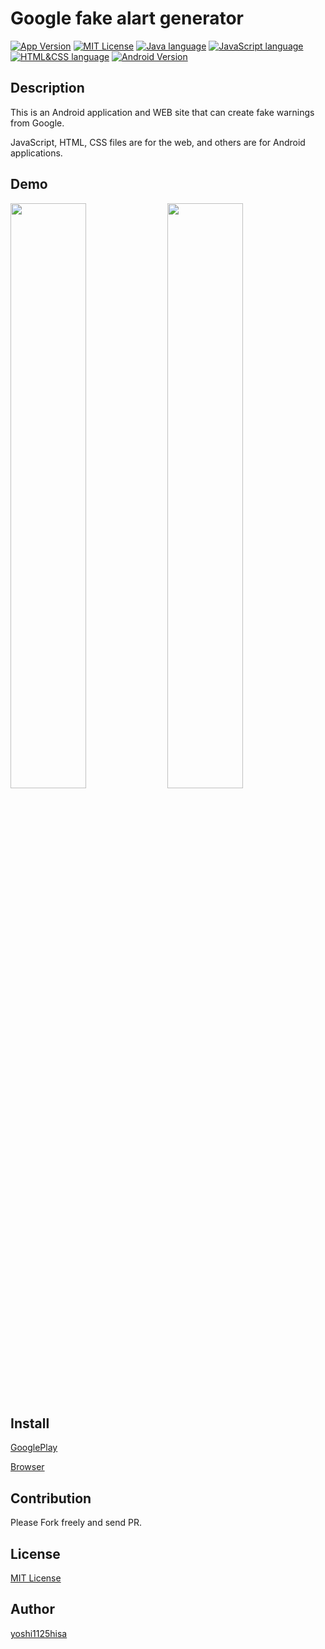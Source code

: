 # Google fake alart generator

[![App Version](https://img.shields.io/badge/version-0.1.7-orange.svg?style=flat)](APP_VERSION)
[![MIT License](http://img.shields.io/badge/license-MIT-blue.svg?style=flat)](LICENSE)
[![Java language](https://img.shields.io/badge/language-Java-green.svg?style=flat)](LANGUAGE)
[![JavaScript language](https://img.shields.io/badge/language-JavaScript-green.svg?style=flat)](LANGUAGE)
[![HTML&CSS language](https://img.shields.io/badge/language-HTML/CSS-green.svg?style=flat)](LANGUAGE)
[![Android Version](https://img.shields.io/badge/android-5.1~-orange.svg?style=flat)](ANDROID_VERSION)

## Description
This is an Android application and WEB site that can create fake warnings from Google.

JavaScript, HTML, CSS files are for the web, and others are for Android applications.

## Demo
<img src="https://lh3.googleusercontent.com/yzMkis7hWwh6NjRrswDNgiXUAJnHxO4T4JT0NzsjjKWRJ3Cd3J4Y0p-l4z76_sJn0Ks" width=49%>  <img src="https://lh3.googleusercontent.com/djgm9qTohzE7-qRGNngRr90HXFXBz6vTUW7CccTrtTGvKQCztgV4-oRrE8MbkCFRyQ" width=49%>

## Install
[GooglePlay](https://play.google.com/store/apps/details?id=com.developer.yoshi1125hisa.googlealert)

[Browser](https://yoshi1125hisa.github.io/fake-alart-generator/URLform.html)

## Contribution
Please Fork freely and send PR.

## License
[MIT License]()

## Author

[yoshi1125hisa](https://github.com/yoshi1125hisa)
